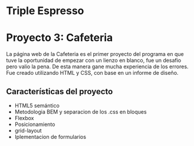 # Triple Espresso

# Proyecto 3: Cafeteria

La página web de la Cafeteria es el primer proyecto del programa en que tuve la oportunidad de empezar con un lienzo en blanco, fue un desafio pero valio la pena. De esta manera gane mucha experiencia de los errores. 
Fue creado utilizando HTML y CSS, con base en un informe de diseño.

## Características del proyecto

- HTML5 semántico
- Metodologia BEM y separacion de los .css en bloques
- Flexbox
- Posicionamiento
- grid-layout
- Iplementacion de formularios
